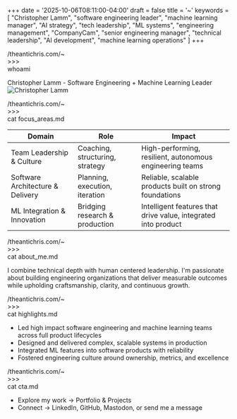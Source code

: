 +++
date = '2025-10-06T08:11:00-04:00'
draft = false
title = '~'
keywords = [
  "Christopher Lamm",
  "software engineering leader",
  "machine learning manager",
  "AI strategy",
  "tech leadership",
  "ML systems",
  "engineering management",
  "CompanyCam",
  "senior engineering manager",
  "technical leadership",
  "AI development",
  "machine learning operations"
]
+++

<div class="terminal-prompt">/theantichris.com/~</div>
<div class="prompt-symbol">>>> </div>whoami

Christopher Lamm - Software Engineering + Machine Learning Leader
<img src="/img/headshot.png" alt="Christopher Lamm" class="profile-image">

<div class="terminal-prompt">/theantichris.com/~</div>
<div class="prompt-symbol">>>> </div>cat focus_areas.md

| Domain                            | Role                                 | Impact                                                   |
|-----------------------------------|--------------------------------------|------------------------------------------------------------|
| Team Leadership & Culture         | Coaching, structuring, strategy      | High-performing, resilient, autonomous engineering teams   |
| Software Architecture & Delivery  | Planning, execution, iteration       | Reliable, scalable products built on strong foundations     |
| ML Integration & Innovation        | Bridging research & production       | Intelligent features that drive value, integrated into product |

<div class="terminal-prompt">/theantichris.com/~</div>
<div class="prompt-symbol">>>> </div>cat about_me.md

I combine technical depth with human centered leadership. I'm passionate about building engineering organizations that deliver measurable outcomes while upholding craftsmanship, clarity, and continuous growth.

<div class="terminal-prompt">/theantichris.com/~</div>
<div class="prompt-symbol">>>> </div>cat highlights.md

- Led high impact software engineering and machine learning teams across full product lifecycles
- Designed and delivered complex, scalable systems in production
- Integrated ML features into software products with reliability
- Fostered engineering culture around ownership, metrics, and excellence

<div class="terminal-prompt">/theantichris.com/~</div>
<div class="prompt-symbol">>>> </div>cat cta.md

- Explore my work -> Portfolio & Projects
- Connect -> LinkedIn, GitHub, Mastodon, or send me a message
